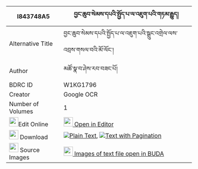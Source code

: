 |I843748A5|བྱང་ཆུབ་སེམས་དཔའི་སྤྱོད་པ་ལ་འཇུག་པའི་གཏམ་རྒྱུད། 
| --- | --- 
|Alternative Title |བྱང་ཆུབ་སེམས་དཔའི་སྤྱོད་པ་ལ་འཇུག་པའི་སྒྲུང་འགྲེལ་ལས་འབྲས་གསལ་བའི་མོ་ལོང་།
|Author| མཚོ་སྣ་བ་ཤེས་རབ་བཟང་པོ།
|BDRC ID | W1KG1796
|Creator | Google OCR
|Number of Volumes| 1
|<img width="25" src="https://img.icons8.com/color/25/000000/edit-property.png">Edit Online| [<img width="25" src="https://avatars.githubusercontent.com/u/45091458?s=200&v=4"> Open in Editor](http://editor.openpecha.org/I843748A5)
|<img width="25" src="https://img.icons8.com/fluent/48/000000/download-2.png"/>  Download | [![](https://img.icons8.com/color/20/000000/txt.png)Plain Text](https://github.com/Openpecha/I843748A5/releases/download/v1/changchub_sempa_i_chopa_la_juk_plain_I843748A5.zip), [![](https://img.icons8.com/color/20/000000/txt.png)Text with Pagination](https://github.com/Openpecha/I843748A5/releases/download/v1/changchub_sempa_i_chopa_la_juk_pages_I843748A5.zip)
|<img width="25" src="https://img.icons8.com/plasticine/100/000000/pictures-folder.png"/>  Source Images | [<img width="25" src="https://library.bdrc.io/icons/BUDA-small.svg"> Images of text file open in BUDA](https://library.bdrc.io/show/bdr:W1KG1796)